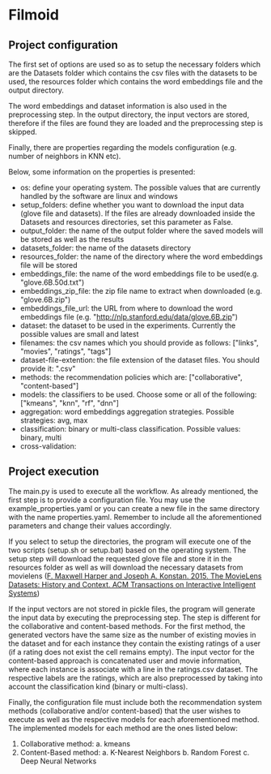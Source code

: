 # Filmoid

## Project configuration

The first set of options are used so as to setup the necessary folders which are the Datasets folder which 
contains the csv files with the datasets to be used, the resources folder which contains the word embeddings 
file and the output directory.
 
The word embeddings and dataset information is also used in the preprocessing step. In the output directory, the input
vectors are stored, therefore if the files are found they are loaded and the preprocessing step is skipped.

Finally, there are properties regarding the models configuration (e.g. number of neighbors in KNN etc).

Below, some information on the properties is presented:

* os: define your operating system. The possible values that are currently handled by the software are linux
and windows
* setup_folders: define whether you want to download the input data (glove file and datasets). If the files
are already downloaded inside the Datasets and resources directories, set this parameter as False.
* output_folder: the name of the output folder where the saved models will be stored as well as the results
* datasets_folder: the name of the datasets directory
* resources_folder: the name of the directory where the word embeddings file will be stored
* embeddings_file: the name of the word embeddings file to be used(e.g. "glove.6B.50d.txt")
* embeddings\_zip\_file: the zip file name to extract when downloaded (e.g. "glove.6B.zip")
* embeddings\_file\_url: the URL from where to download the word embeddings file (e.g. "http://nlp.stanford.edu/data/glove.6B.zip")
* dataset: the dataset to be used in the experiments. Currently the possible values are small and latest
* filenames: the csv names which you should provide as follows: ["links", "movies", "ratings", "tags"]
* dataset-file-extention: the file extension of the dataset files. You should provide it: ".csv"
* methods: the recommendation policies which are: ["collaborative", "content-based"]
* models: the classifiers to be used. Choose some or all of the following: ["kmeans", "knn", "rf", "dnn"]
* aggregation: word embeddings aggregation strategies. Possible strategies: avg, max
* classification: binary or multi-class classification. Possible values: binary, multi
* cross-validation:

## Project execution

The main.py is used to execute all the workflow. As already mentioned, the first step is to provide a configuration
file. You may use the example_properties.yaml or you can create a new file in the same directory with the name
properties.yaml. Remember to include all the aforementioned parameters and change their values accordingly.

If you select to setup the directories, the program will execute one of the two scripts (setup.sh or setup.bat) based
on the operating system. The setup step will download the requested glove file and store it in the resources folder
as well as will download the necessary datasets from movielens ([F. Maxwell Harper and Joseph A. Konstan. 2015. 
The MovieLens Datasets: History and Context. ACM Transactions on Interactive Intelligent Systems](https://doi.org/10.1145/2827872))

If the input vectors are not stored in pickle files, the program will generate the input data by executing the
preprocessing step. The step is different for the collaborative and content-based methods. For the first method, the
generated vectors have the same size as the number of existing movies in the dataset and for each instance they contain
the existing ratings of a user (if a rating does not exist the cell remains empty). The input vector for the content-based
approach is concatenated user and movie information, where each instance is associate with a line in the ratings.csv 
dataset. The respective labels are the ratings, which are also preprocessed by taking into account the classification
kind (binary or multi-class). 

Finally, the configuration file must include both the recommendation system methods (collaborative and/or content-based)
that the user wishes to execute as well as the respective models for each aforementioned method. The implemented models
for each method are the ones listed below:

1. Collaborative method:
    a. kmeans
2. Content-Based method:
    a. K-Nearest Neighbors
    b. Random Forest
    c. Deep Neural Networks